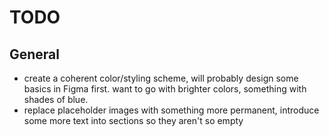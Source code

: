 # TODO

## General
  - create a coherent color/styling scheme, will probably design some basics in Figma first. want to go with brighter colors, something with shades of blue.
  - replace placeholder images with something more permanent, introduce some more text into sections so they aren't so empty
